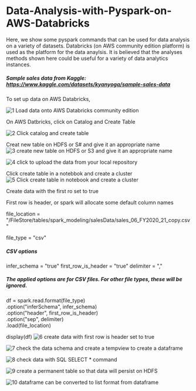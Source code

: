 # Data-Analysis-with-Pyspark-on-AWS-Databricks

Here, we show some pyspark commands that can be used for data analysis on a variety of datasets. Databricks (on AWS community edition platform) is used as the platform for the data anaylsis. It is believed that the analyses methods shown here could be useful for a variety of data analytics instances. 

##### Sample sales data from Kaggle: https://www.kaggle.com/datasets/kyanyoga/sample-sales-data
To set up data on AWS Databricks, 

![1 Load data onto AWS Databricks community edition](https://github.com/user-attachments/assets/2d4622f7-53df-47b8-9100-87148b7050d9)

On AWS Datbricks, click on Catalog and Create Table

![2 Click catalog and create table](https://github.com/user-attachments/assets/8e8c80e3-0db6-421d-9f38-13e62a360bbf)

Creat new table on HDFS or S# and give it an appropriate name
![3 create new table on HDFS or S3 and give it an appropriate name ](https://github.com/user-attachments/assets/2a4963ee-8e8b-42f2-9e34-c4783c8c369f)


![4 click to upload the data from your local repository](https://github.com/user-attachments/assets/c0f9358c-fc5a-4695-b255-dc673385338b)

Click create table in a notebbok and create a cluster
![5 Click create table in notebook and create a cluster](https://github.com/user-attachments/assets/63f1927c-79c4-445b-bcfa-a5a04505ccc4)

Create data with the first ro set to true

First row is header, or spark will allocate some default column names

file_location = "/FileStore/tables/spark_modeling/salesData/sales_06_FY2020_21_copy.csv"

file_type = "csv"

##### CSV options
infer_schema = "true"
first_row_is_header = "true"
delimiter = ","

##### The applied options are for CSV files. For other file types, these will be ignored.
df = spark.read.format(file_type) \
.option("inferSchema", infer_schema) \
.option("header", first_row_is_header) \
.option("sep", delimiter) \
.load(file_location)

display(df)
![6 create data with first row is header set to true](https://github.com/user-attachments/assets/fdd08a1a-b80d-498d-bb83-ff2240678e6b)

![7 check the data schema and create a tempview to create a dataframe](https://github.com/user-attachments/assets/49970812-4323-4e52-a2d8-a85391f63a23)


![8 check data with SQL SELECT * command](https://github.com/user-attachments/assets/5e3eb773-7381-484d-8f4c-4ad8c8806636)


![9 create a permanent table so that data will persist on HDFS](https://github.com/user-attachments/assets/eb77e53b-d1fd-4aa7-9dae-c5417db20216)


![10 dataframe can be converted to list format from dataframe](https://github.com/user-attachments/assets/0e05ad22-43e9-4de5-9f39-4ca4d2959dd8)





